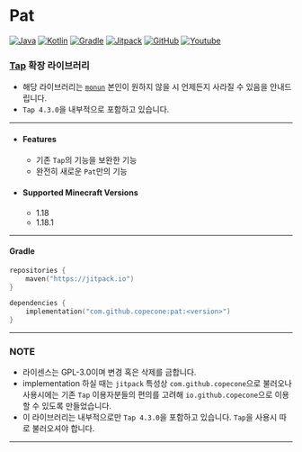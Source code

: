 # Pat

[![Java](https://img.shields.io/badge/java-17-ED8B00.svg?logo=java)](https://www.azul.com/)
[![Kotlin](https://img.shields.io/badge/kotlin-1.6.0-585DEF.svg?logo=kotlin)](http://kotlinlang.org)
[![Gradle](https://img.shields.io/badge/gradle-7.3-02303A.svg?logo=gradle)](https://gradle.org)
[![Jitpack](https://jitpack.io/v/copecone/pat.svg)](https://jitpack.io/#copecone/pat)
[![GitHub](https://img.shields.io/github/license/copecone/pat)](https://www.gnu.org/licenses/gpl-3.0.html)
[![Youtube](https://img.shields.io/badge/youtube-컨트롤D-red.svg?logo=youtube)](https://www.youtube.com/channel/UCixrFCcSLF-E0AjNO9yNaqg)

### [Tap](https://github.com/monun/tap) 확장 라이브러리

- 해당 라이브러리는 [`monun`](https://github.com/monun) 본인이 원하지 않을 시 언제든지 사라질 수 있음을 안내드립니다.
- `Tap 4.3.0`을 내부적으로 포함하고 있습니다.

---

* #### Features
    * 기존 `Tap`의 기능을 보완한 기능
    * 완전히 새로운 `Pat`만의 기능

* #### Supported Minecraft Versions
    * 1.18
    * 1.18.1

---

#### Gradle

```kotlin
repositories {
    maven("https://jitpack.io")
}
```

```kotlin
dependencies {
    implementation("com.github.copecone:pat:<version>")
}
```

---

### NOTE
* 라이센스는 GPL-3.0이며 변경 혹은 삭제를 금합니다.
* implementation 하실 때는 `jitpack` 특성상 `com.github.copecone`으로 불러오나 사용시에는 기존 `Tap` 이용자분들의 편의를 고려해 `io.github.copecone`으로 이용할 수 있도록 만들었습니다.
* 이 라이브러리는 내부적으로만 `Tap 4.3.0`을 포함하고 있습니다. `Tap`을 사용시 따로 불러오셔야 합니다.

---
